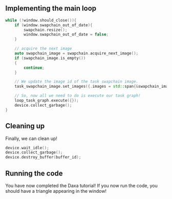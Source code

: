 ## Implementing the main loop

```cpp
while (!window.should_close()){
    if (window.swapchain_out_of_date){
        swapchain.resize();
        window.swapchain_out_of_date = false;
    }

    // acquire the next image
    auto swapchain_image = swapchain.acquire_next_image();
    if (swapchain_image.is_empty())
    {
        continue;
    }

    // We update the image id of the task swapchain image.
    task_swapchain_image.set_images({.images = std::span{&swapchain_image, 1}});

    // So, now all we need to do is execute our task graph!
    loop_task_graph.execute({});
    device.collect_garbage();
}
```

## Cleaning up

Finally, we can clean up!

```cpp
device.wait_idle();
device.collect_garbage();
device.destroy_buffer(buffer_id);
```

## Running the code

You have now completed the Daxa tutorial! If you now run the code, you should have a triangle appearing in the window!
